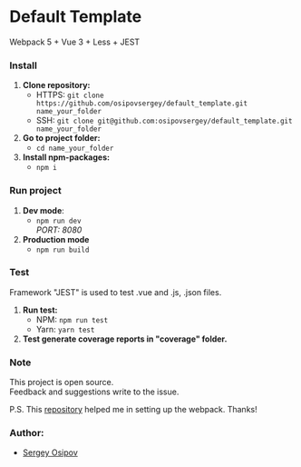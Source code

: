 # Default Template
Webpack 5 + Vue 3 + Less + JEST

### Install
  1) **Clone repository:**<br/>
     - HTTPS: ```git clone https://github.com/osipovsergey/default_template.git name_your_folder```<br/>
     - SSH: ```git clone git@github.com:osipovsergey/default_template.git name_your_folder```
  2) **Go to project folder:**<br/>
     - ```cd name_your_folder```
  3) **Install npm-packages:**<br/>
     - ```npm i```

### Run project
  1) **Dev mode**:
     - ```npm run dev```<br/>
     *PORT: 8080*<br/>
  2) **Production mode**
     - ```npm run build```

### Test
  Framework "JEST" is used to test .vue and .js, .json files.<br/>
  1) **Run test:**<br/>
     - NPM: ```npm run test```
     - Yarn: ```yarn test```
  2) **Test generate coverage reports in "coverage" folder.**

### Note
  This project is open source.<br/>
  Feedback and suggestions write to the issue.

  P.S. This [repository](https://github.com/taniarascia/webpack-boilerplate) helped me in setting up the webpack. Thanks!

### Author:
  - [Sergey Osipov](https://github.com/osipovsergey)
